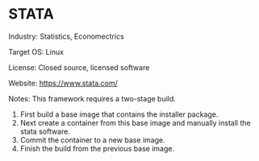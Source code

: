 # STATA

Industry: Statistics, Economectrics

Target OS: Linux

License: Closed source, licensed software

Website: https://www.stata.com/

Notes: This framework requires a two-stage build.
1. First build a base image that contains the installer package. 
2. Next create a container from this base image and manually install the stata software. 
3. Commit the container to a new base image. 
4. Finish the build from the previous base image. 
